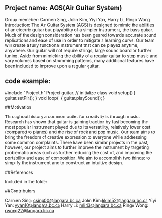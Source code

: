 ## Project name: AGS(Air Guitar System)

Group memeber: Carmen Sing, John Kim, Yiyi Yan, Harry Li, Ringo Wong
Introduction: The Air Guitar System (AGS) is designed to mimic the abilities of an electric guitar but playability of a simpler instrument, the bass guitar.  Much of the design consideration has been geared towards accurate sound replications and ease of use in order to mitigate a learning curve.  Our team will create a fully functional instrument that can be played anytime, anywhere.  Our guitar will not require strings, large sound board or further tuning.  Aside from mimicking the ability of a regular guitar to stop music and vary volumes based on strumming patterns, many additional features have been included to improve upon a regular guitar.   

## code example:
#include "Project.h"
Project guitar; // initialize class
void setup() 
{
  guitar.setPin();
}
void loop() 
{
  guitar.playSound(); 
}

##Motivation

Throughout history a common outlet for creativity is through music.  Research has shown that guitar is gaining traction by fast becoming the most popular instrument played due to its versatility, relatively lower cost (compared to pianos) and the rise of rock and pop music.  Our team aims to bring the freedom of creative expression to everyone while addressing some common complaints.  There have been similar projects in the past, however, our project aims to further improve the instrument by targeting problematic areas such as further reducing the cost of, and improving the portability and ease of composition.  We aim to accomplish two things: to simplify the instrument and to construct an intuitive design.  

##References

Included in the folder

##Contributors

Carmen Sing: csing00@langara.bc.ca
John Kim:hkim52@langara.bc.ca
Yiyi Yan: yyan10@langara.bc.ca
Harry Li: mli43@langara.bc.ca 
Ringo Wong: rwong22@langara.bc.ca 


